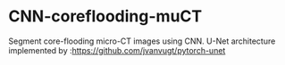 # CNN-coreflooding-muCT
Segment core-flooding micro-CT images using CNN. 
U-Net architecture implemented by :https://github.com/jvanvugt/pytorch-unet
